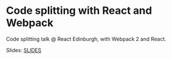 # Code splitting with React and Webpack

Code splitting talk @ React Edinburgh, with Webpack 2 and React.

Slides: [SLIDES](./SLIDES.pdf)
